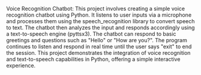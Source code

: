 Voice Recognition Chatbot:
This project involves creating a simple voice recognition chatbot using Python. It listens to user inputs via a microphone and processes them using the speech_recognition library to convert speech to text. The chatbot then analyzes the input and responds accordingly using a text-to-speech engine (pyttsx3). The chatbot can respond to basic greetings and questions such as "Hello" or "How are you?". The program continues to listen and respond in real time until the user says "exit" to end the session. This project demonstrates the integration of voice recognition and text-to-speech capabilities in Python, offering a simple interactive experience.
